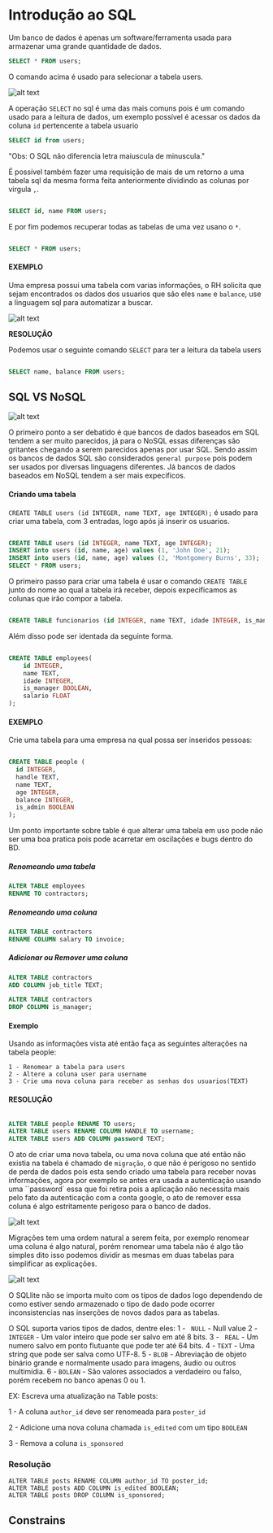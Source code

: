 # Introdução ao SQL 

Um banco de dados é apenas um software/ferramenta usada para armazenar uma grande quantidade de dados.

```sql 
SELECT * FROM users;
``` 

O comando acima é usado para selecionar a tabela users.

![alt text](./img/1.png)

A operação `SELECT` no sql é uma das mais comuns pois é um comando usado para a leitura de dados, um exemplo possível é acessar os dados da coluna `id` pertencente a tabela usuario 

```sql 
SELECT id from users;
```

"Obs: O SQL não diferencia letra maiuscula de minuscula."

É possível também fazer uma requisição de mais de um retorno a uma tabela sql da mesma forma feita anteriormente dividindo as colunas por virgula `,`.

```sql

SELECT id, name FROM users; 

```

E por fim podemos recuperar todas as tabelas de uma vez usano o `*`.

```sql

SELECT * FROM users;

```

#### EXEMPLO

Uma empresa possui uma tabela com varias informações, o RH solicita que sejam encontrados os dados dos usuarios que são eles `name` e `balance`, use a linguagem sql para automatizar a buscar.

![alt text](./img/2.png)

**RESOLUÇÂO**

Podemos usar o seguinte comando `SELECT` para ter a leitura da tabela users

```sql

SELECT name, balance FROM users;

```

## SQL VS NoSQL 

![alt text](./img/3.png)

O primeiro ponto a ser debatido é que bancos de dados baseados em SQL tendem a ser muito parecidos, já para o NoSQL essas diferenças são gritantes chegando a serem parecidos apenas por usar SQL. Sendo assim os bancos de dados SQL são considerados `general purpose` pois podem ser usados por diversas linguagens diferentes. Já bancos de dados baseados em NoSQL tendem a ser mais expecificos.  


#### Criando uma tabela 

`CREATE TABLE users (id INTEGER, name TEXT, age INTEGER);` é usado para criar uma tabela, com 3 entradas, logo após já inserir os usuarios.

```sql

CREATE TABLE users (id INTEGER, name TEXT, age INTEGER);
INSERT into users (id, name, age) values (1, 'John Doe', 21);
INSERT into users (id, name, age) values (2, 'Montgomery Burns', 33);
SELECT * FROM users;


```

O primeiro passo para criar uma tabela é usar o comando `CREATE TABLE` junto do nome ao qual a tabela irá receber, depois expecificamos as colunas que irão compor a tabela.

```sql 

CREATE TABLE funcionarios (id INTEGER, name TEXT, idade INTEGER, is_manager BOOLEAN, salario FLOAT);

```

Além disso pode ser identada da seguinte forma. 

```sql 

CREATE TABLE employees(
    id INTEGER,
    name TEXT,
    idade INTEGER,
    is_manager BOOLEAN,
    salario FLOAT
);

```

#### EXEMPLO 

Crie uma tabela para uma empresa na qual possa ser inseridos pessoas:

```sql

CREATE TABLE people (
  id INTEGER,
  handle TEXT,
  name TEXT,
  age INTEGER,
  balance INTEGER,
  is_admin BOOLEAN
);

```
Um ponto importante sobre table é que alterar uma tabela em uso pode não ser uma boa pratica pois pode acarretar em oscilações e bugs dentro do BD.

##### Renomeando uma tabela

```sql 
ALTER TABLE employees
RENAME TO contractors;
```

##### Renomeando uma coluna

```sql
ALTER TABLE contractors
RENAME COLUMN salary TO invoice;
```

##### Adicionar ou Remover uma coluna

```sql
ALTER TABLE contractors
ADD COLUMN job_title TEXT;
```

```sql
ALTER TABLE contractors
DROP COLUMN is_manager;
```

#### Exemplo 

Usando as informações vista até então faça as seguintes alterações na tabela people:

    1 - Renomear a tabela para users
    2 - Altere a coluna user para username
    3 - Crie uma nova coluna para receber as senhas dos usuarios(TEXT)

#### RESOLUÇÂO

```sql

ALTER TABLE people RENAME TO users;
ALTER TABLE users RENAME COLUMN HANDLE TO username;
ALTER TABLE users ADD COLUMN password TEXT;

```

O ato de criar uma nova tabela, ou uma nova coluna que até então não existia na tabela é chamado de `migração`, o que não é perigoso no sentido de perda de dados pois esta sendo criado uma tabela para receber novas informações, agora por exemplo se antes era usada a autenticação usando uma ``password` essa que foi retira pois a aplicação não necessita mais pelo fato da autenticação com a conta google, o ato de remover essa coluna é algo estritamente perigoso para o banco de dados.

![alt text](./img/4.png)

Migrações tem uma ordem natural a serem feita, por exemplo renomear uma coluna é algo natural, porém renomear uma tabela não é algo tão simples dito isso podemos dividir as mesmas em duas tabelas para simplificar as explicações.

![alt text](./img/5.png)

O SQLlite não se importa muito com os tipos de dados logo dependendo de como estiver sendo armazenado o tipo de dado pode ocorrer inconsistencias nas inserções de novos dados para as tabelas.

O SQL suporta varios tipos de dados, dentre eles: 
  1 - ``` NULL``` - Null value
  2 - ``` INTEGER ``` - Um valor inteiro que pode ser salvo em até 8 bits.
  3 - ``` REAL``` - Um numero salvo em ponto flutuante que pode ter até 64 bits.
  4 - ``` TEXT ``` - Uma string que pode ser salva como UTF-8.
  5 - ``` BLOB ``` - Abreviação de objeto binário grande e normalmente usado para imagens, áudio ou outros multimídia.
  6 - ``` BOLEAN ``` - São valores associados a verdadeiro ou falso, porém recebem no banco apenas 0 ou 1.


EX: 
Escreva uma atualização na Table posts:

  1 - A coluna ```author_id``` deve ser renomeada para ```poster_id``` 

  2 - Adicione uma nova coluna chamada ```is_edited``` com um tipo ```BOOLEAN```

  3 - Remova a coluna ```is_sponsored```


### Resolução

```
ALTER TABLE posts RENAME COLUMN author_id TO poster_id;
ALTER TABLE posts ADD COLUMN is_edited BOOLEAN; 
ALTER TABLE posts DROP COLUMN is_sponsored;
```

  ## Constrains 
